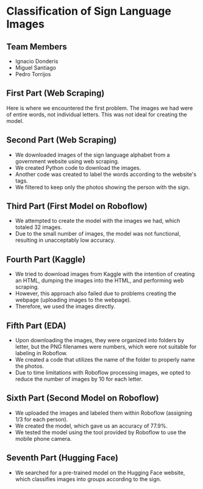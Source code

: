 # Classification of Sign Language Images

## Team Members
- Ignacio Donderis
- Miguel Santiago
- Pedro Torrijos

## First Part (Web Scraping)
Here is where we encountered the first problem. The images we had were of entire words, not individual letters. This was not ideal for creating the model.

## Second Part (Web Scraping)
- We downloaded images of the sign language alphabet from a government website using web scraping.
- We created Python code to download the images.
- Another code was created to label the words according to the website's tags.
- We filtered to keep only the photos showing the person with the sign.

## Third Part (First Model on Roboflow)
- We attempted to create the model with the images we had, which totaled 32 images.
- Due to the small number of images, the model was not functional, resulting in unacceptably low accuracy.

## Fourth Part (Kaggle)
- We tried to download images from Kaggle with the intention of creating an HTML, dumping the images into the HTML, and performing web scraping.
- However, this approach also failed due to problems creating the webpage (uploading images to the webpage).
- Therefore, we used the images directly.

## Fifth Part (EDA)
- Upon downloading the images, they were organized into folders by letter, but the PNG filenames were numbers, which were not suitable for labeling in Roboflow.
- We created a code that utilizes the name of the folder to properly name the photos.
- Due to time limitations with Roboflow processing images, we opted to reduce the number of images by 10 for each letter.

## Sixth Part (Second Model on Roboflow)
- We uploaded the images and labeled them within Roboflow (assigning 1/3 for each person).
- We created the model, which gave us an accuracy of 77.9%.
- We tested the model using the tool provided by Roboflow to use the mobile phone camera.

## Seventh Part (Hugging Face)
- We searched for a pre-trained model on the Hugging Face website, which classifies images into groups according to the sign.